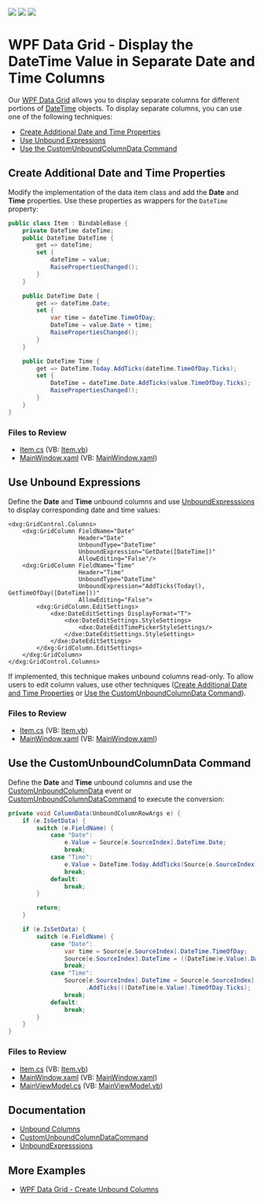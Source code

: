 <!-- default badges list -->
![](https://img.shields.io/endpoint?url=https://codecentral.devexpress.com/api/v1/VersionRange/567311327/22.1.3%2B)
[![](https://img.shields.io/badge/Open_in_DevExpress_Support_Center-FF7200?style=flat-square&logo=DevExpress&logoColor=white)](https://supportcenter.devexpress.com/ticket/details/T1128471)
[![](https://img.shields.io/badge/📖_How_to_use_DevExpress_Examples-e9f6fc?style=flat-square)](https://docs.devexpress.com/GeneralInformation/403183)
<!-- default badges end -->

# WPF Data Grid - Display the DateTime Value in Separate Date and Time Columns

Our [WPF Data Grid](https://docs.devexpress.com/WPF/6084/controls-and-libraries/data-grid) allows you to display separate columns for different portions of [DateTime](https://learn.microsoft.com/en-us/dotnet/api/system.datetime) objects. To display separate columns, you can use one of the following techniques:

* [Create Additional Date and Time Properties](#create-additional-date-and-time-properties)
* [Use Unbound Expressions](#use-unbound-expressions)
* [Use the CustomUnboundColumnData Command](#use-the-customunboundcolumndata-command)

## Create Additional Date and Time Properties

Modify the implementation of the data item class and add the **Date** and **Time** properties. Use these properties as wrappers for the `DateTime` property:

```cs
public class Item : BindableBase {
    private DateTime dateTime;
    public DateTime DateTime {
        get => dateTime;
        set {
            dateTime = value;
            RaisePropertiesChanged();
        }
    }

    public DateTime Date {
        get => dateTime.Date;
        set {
            var time = dateTime.TimeOfDay;
            DateTime = value.Date + time;
            RaisePropertiesChanged();
        }
    }

    public DateTime Time {
        get => DateTime.Today.AddTicks(dateTime.TimeOfDay.Ticks);
        set {
            DateTime = dateTime.Date.AddTicks(value.TimeOfDay.Ticks);
            RaisePropertiesChanged();
        }
    }
}
```

### Files to Review

* [Item.cs](./CS/DateAndTimeColumns_Properties/Item.cs) (VB: [Item.vb](./VB/DateAndTimeColumns_Properties/Item.vb))
* [MainWindow.xaml](./CS/DateAndTimeColumns_Properties/MainWindow.xaml) (VB: [MainWindow.xaml](./VB/DateAndTimeColumns_Properties/MainWindow.xaml))


## Use Unbound Expressions

Define the **Date** and **Time** unbound columns and use [UnboundExpresssions](https://docs.devexpress.com/WPF/DevExpress.Xpf.Grid.ColumnBase.UnboundExpression) to display corresponding date and time values:

```xaml
<dxg:GridControl.Columns>
    <dxg:GridColumn FieldName="Date"
                    Header="Date"
                    UnboundType="DateTime"
                    UnboundExpression="GetDate([DateTime])"
                    AllowEditing="False"/>
    <dxg:GridColumn FieldName="Time" 
                    Header="Time"
                    UnboundType="DateTime" 
                    UnboundExpression="AddTicks(Today(), GetTimeOfDay([DateTime]))"
                    AllowEditing="False">
        <dxg:GridColumn.EditSettings>
            <dxe:DateEditSettings DisplayFormat="T">
                <dxe:DateEditSettings.StyleSettings>
                    <dxe:DateEditTimePickerStyleSettings/>
                </dxe:DateEditSettings.StyleSettings>
            </dxe:DateEditSettings>
        </dxg:GridColumn.EditSettings>
    </dxg:GridColumn>
</dxg:GridControl.Columns>
```

If implemented, this technique makes unbound columns read-only. To allow users to edit column values, use other techniques ([Create Additional Date and Time Properties](#create-additional-date-and-time-properties) or [Use the CustomUnboundColumnData Command](#use-the-customunboundcolumndata-command)).


### Files to Review

* [Item.cs](./CS/DateAndTimeColumns_Unbound/Item.cs) (VB: [Item.vb](./VB/DateAndTimeColumns_Unbound/Item.vb))
* [MainWindow.xaml](./CS/DateAndTimeColumns_Unbound/MainWindow.xaml) (VB: [MainWindow.xaml](./VB/DateAndTimeColumns_Unbound/MainWindow.xaml))


## Use the CustomUnboundColumnData Command

Define the **Date** and **Time** unbound columns and use the [CustomUnboundColumnData](https://docs.devexpress.com/WPF/DevExpress.Xpf.Grid.GridControl.CustomUnboundColumnData) event or [CustomUnboundColumnDataCommand](https://docs.devexpress.com/WPF/DevExpress.Xpf.Grid.GridControl.CustomUnboundColumnDataCommand) to execute the conversion:

```cs
private void ColumnData(UnboundColumnRowArgs e) {
    if (e.IsGetData) {
        switch (e.FieldName) {
            case "Date":
                e.Value = Source[e.SourceIndex].DateTime.Date;
                break;
            case "Time":
                e.Value = DateTime.Today.AddTicks(Source[e.SourceIndex].DateTime.TimeOfDay.Ticks);
                break;
            default:
                break;
        }

        return;
    }

    if (e.IsSetData) {
        switch (e.FieldName) {
            case "Date":
                var time = Source[e.SourceIndex].DateTime.TimeOfDay;
                Source[e.SourceIndex].DateTime = ((DateTime)e.Value).Date + time;
                break;
            case "Time":
                Source[e.SourceIndex].DateTime = Source[e.SourceIndex].DateTime.Date
                      .AddTicks(((DateTime)e.Value).TimeOfDay.Ticks);
                break;
            default:
                break;
        }
    }
}
```


### Files to Review

* [Item.cs](./CS/DateAndTimeColumns_UnboundEditable/Item.cs) (VB: [Item.vb](./VB/DateAndTimeColumns_UnboundEditable/Item.vb))
* [MainWindow.xaml](./CS/DateAndTimeColumns_UnboundEditable/MainWindow.xaml) (VB: [MainWindow.xaml](./VB/DateAndTimeColumns_UnboundEditable/MainWindow.xaml))
* [MainViewModel.cs](./CS/DateAndTimeColumns_UnboundEditable/MainViewModel.cs) (VB: [MainViewModel.vb](./VB/DateAndTimeColumns_UnboundEditable/MainViewModel.vb))


## Documentation

* [Unbound Columns](https://docs.devexpress.com/WPF/6124/controls-and-libraries/data-grid/grid-view-data-layout/columns-and-card-fields/unbound-columns)
* [CustomUnboundColumnDataCommand](https://docs.devexpress.com/WPF/DevExpress.Xpf.Grid.GridControl.CustomUnboundColumnDataCommand)
* [UnboundExpresssions](https://docs.devexpress.com/WPF/DevExpress.Xpf.Grid.ColumnBase.UnboundExpression)


## More Examples

* [WPF Data Grid - Create Unbound Columns](https://github.com/DevExpress-Examples/how-to-create-unbound-columns-e1503)
